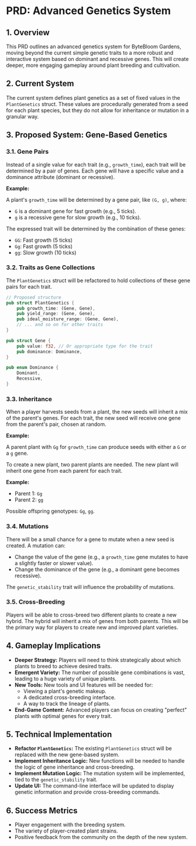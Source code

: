 # PRD: Advanced Genetics System

## 1. Overview

This PRD outlines an advanced genetics system for ByteBloom Gardens, moving beyond the current simple genetic traits to a more robust and interactive system based on dominant and recessive genes. This will create deeper, more engaging gameplay around plant breeding and cultivation.

## 2. Current System

The current system defines plant genetics as a set of fixed values in the `PlantGenetics` struct. These values are procedurally generated from a seed for each plant species, but they do not allow for inheritance or mutation in a granular way.

## 3. Proposed System: Gene-Based Genetics

### 3.1. Gene Pairs

Instead of a single value for each trait (e.g., `growth_time`), each trait will be determined by a pair of genes. Each gene will have a specific value and a dominance attribute (dominant or recessive).

**Example:**

A plant's `growth_time` will be determined by a gene pair, like `(G, g)`, where:

*   `G` is a dominant gene for fast growth (e.g., 5 ticks).
*   `g` is a recessive gene for slow growth (e.g., 10 ticks).

The expressed trait will be determined by the combination of these genes:

*   `GG`: Fast growth (5 ticks)
*   `Gg`: Fast growth (5 ticks)
*   `gg`: Slow growth (10 ticks)

### 3.2. Traits as Gene Collections

The `PlantGenetics` struct will be refactored to hold collections of these gene pairs for each trait.

```rust
// Proposed structure
pub struct PlantGenetics {
    pub growth_time: (Gene, Gene),
    pub yield_range: (Gene, Gene),
    pub ideal_moisture_range: (Gene, Gene),
    // ... and so on for other traits
}

pub struct Gene {
    pub value: f32, // Or appropriate type for the trait
    pub dominance: Dominance,
}

pub enum Dominance {
    Dominant,
    Recessive,
}
```

### 3.3. Inheritance

When a player harvests seeds from a plant, the new seeds will inherit a mix of the parent's genes. For each trait, the new seed will receive one gene from the parent's pair, chosen at random.

**Example:**

A parent plant with `Gg` for `growth_time` can produce seeds with either a `G` or a `g` gene.

To create a new plant, two parent plants are needed. The new plant will inherit one gene from each parent for each trait.

**Example:**

*   Parent 1: `Gg`
*   Parent 2: `gg`

Possible offspring genotypes: `Gg`, `gg`.

### 3.4. Mutations

There will be a small chance for a gene to mutate when a new seed is created. A mutation can:

*   Change the value of the gene (e.g., a `growth_time` gene mutates to have a slightly faster or slower value).
*   Change the dominance of the gene (e.g., a dominant gene becomes recessive).

The `genetic_stability` trait will influence the probability of mutations.

### 3.5. Cross-Breeding

Players will be able to cross-breed two different plants to create a new hybrid. The hybrid will inherit a mix of genes from both parents. This will be the primary way for players to create new and improved plant varieties.

## 4. Gameplay Implications

*   **Deeper Strategy:** Players will need to think strategically about which plants to breed to achieve desired traits.
*   **Emergent Variety:** The number of possible gene combinations is vast, leading to a huge variety of unique plants.
*   **New Tools:** New tools and UI features will be needed for:
    *   Viewing a plant's genetic makeup.
    *   A dedicated cross-breeding interface.
    *   A way to track the lineage of plants.
*   **End-Game Content:** Advanced players can focus on creating "perfect" plants with optimal genes for every trait.

## 5. Technical Implementation

*   **Refactor `PlantGenetics`:** The existing `PlantGenetics` struct will be replaced with the new gene-based system.
*   **Implement Inheritance Logic:** New functions will be needed to handle the logic of gene inheritance and cross-breeding.
*   **Implement Mutation Logic:** The mutation system will be implemented, tied to the `genetic_stability` trait.
*   **Update UI:** The command-line interface will be updated to display genetic information and provide cross-breeding commands.

## 6. Success Metrics

*   Player engagement with the breeding system.
*   The variety of player-created plant strains.
*   Positive feedback from the community on the depth of the new system.
